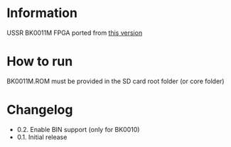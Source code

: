 # Information
USSR BK0011M FPGA ported from [this version](https://github.com/turri21/BK0011M_poseidon-ep4cgx150)

# How to run
BK0011M.ROM must be provided in the SD card root folder (or core folder)


# Changelog
- 0.2. Enable BIN support (only for BK0010)
- 0.1. Initial release
